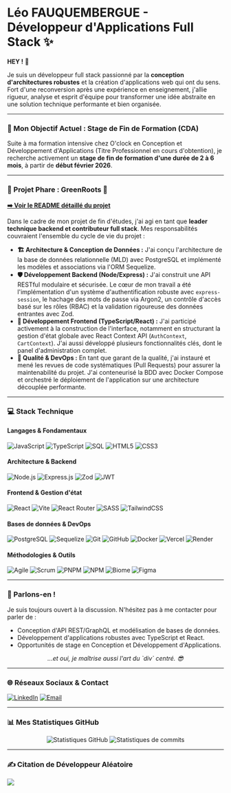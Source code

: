 # Léo FAUQUEMBERGUE - Développeur d'Applications Full Stack ✨

**HEY !** 👾

Je suis un développeur full stack passionné par la **conception d'architectures robustes** et la création d'applications web qui ont du sens. Fort d'une reconversion après une expérience en enseignement, j'allie rigueur, analyse et esprit d'équipe pour transformer une idée abstraite en une solution technique performante et bien organisée.

---

### 🎯 Mon Objectif Actuel : Stage de Fin de Formation (CDA)
Suite à ma formation intensive chez O'clock en Conception et Développement d'Applications (Titre Professionnel en cours d'obtention), je recherche activement un **stage de fin de formation d'une durée de 2 à 6 mois**, à partir de **début février 2026**.

---

### 📌 Projet Phare : GreenRoots 🌳
**[➡️ Voir le README détaillé du projet](https://github.com/Leo-Fauquembergue/GreenRoots)**

Dans le cadre de mon projet de fin d'études, j'ai agi en tant que **leader technique backend et contributeur full stack**. Mes responsabilités couvraient l'ensemble du cycle de vie du projet :
- **🏗️ Architecture & Conception de Données :**
J'ai conçu l'architecture de la base de données relationnelle (MLD) avec PostgreSQL et implémenté les modèles et associations via l'ORM Sequelize.
- **🛡️ Développement Backend (Node/Express) :**
J'ai construit une API RESTful modulaire et sécurisée. Le cœur de mon travail a été l'implémentation d'un système d'authentification robuste avec `express-session`, le hachage des mots de passe via Argon2, un contrôle d'accès basé sur les rôles (RBAC) et la validation rigoureuse des données entrantes avec Zod.
- **🎨 Développement Frontend (TypeScript/React) :**
J'ai participé activement à la construction de l'interface, notamment en structurant la gestion d'état globale avec React Context API (`AuthContext`, `CartContext`). J'ai aussi développé plusieurs fonctionnalités clés, dont le panel d'administration complet.
- **🚀 Qualité & DevOps :**
En tant que garant de la qualité, j'ai instauré et mené les revues de code systématiques (Pull Requests) pour assurer la maintenabilité du projet. J'ai conteneurisé la BDD avec Docker Compose et orchestré le déploiement de l'application sur une architecture découplée performante.

---

### 💻 Stack Technique
#### Langages & Fondamentaux
![JavaScript](https://img.shields.io/badge/javascript-%23323330.svg?style=for-the-badge&logo=javascript&logoColor=%23F7DF1E)
![TypeScript](https://img.shields.io/badge/typescript-%23007ACC.svg?style=for-the-badge&logo=typescript&logoColor=white)
![SQL](https://img.shields.io/badge/SQL-4479A1?style=for-the-badge&logo=databricks&logoColor=white)
![HTML5](https://img.shields.io/badge/html5-%23E34F26.svg?style=for-the-badge&logo=html5&logoColor=white)
![CSS3](https://img.shields.io/badge/CSS3-1572B6?style=for-the-badge&logo=css&logoColor=white)

#### Architecture & Backend
![Node.js](https://img.shields.io/badge/node.js-6DA55F?style=for-the-badge&logo=node.js&logoColor=white)
![Express.js](https://img.shields.io/badge/express.js-%23404d59.svg?style=for-the-badge&logo=express&logoColor=%2361DAFB)
![Zod](https://img.shields.io/badge/zod-3068b7?style=for-the-badge&logo=zod&logoColor=white)
![JWT](https://img.shields.io/badge/JWT-000000?style=for-the-badge&logo=JSON%20web%20tokens&logoColor=white)

#### Frontend & Gestion d'état
![React](https://img.shields.io/badge/react-%2320232a.svg?style=for-the-badge&logo=react&logoColor=%2361DAFB)
![Vite](https://img.shields.io/badge/vite-%23646CFF.svg?style=for-the-badge&logo=vite&logoColor=white)
![React Router](https://img.shields.io/badge/React_Router-CA4245?style=for-the-badge&logo=react-router&logoColor=white)
![SASS](https://img.shields.io/badge/SASS-hotpink.svg?style=for-the-badge&logo=SASS&logoColor=white)
![TailwindCSS](https://img.shields.io/badge/tailwindcss-%2338B2AC.svg?style=for-the-badge&logo=tailwind-css&logoColor=white)

#### Bases de données & DevOps
![PostgreSQL](https://img.shields.io/badge/postgresql-%23316192.svg?style=for-the-badge&logo=postgresql&logoColor=white)
![Sequelize](https://img.shields.io/badge/Sequelize-52B0E7?style=for-the-badge&logo=Sequelize&logoColor=white)
![Git](https://img.shields.io/badge/git-%23F05033.svg?style=for-the-badge&logo=git&logoColor=white)
![GitHub](https://img.shields.io/badge/github-%23121011.svg?style=for-the-badge&logo=github&logoColor=white)
![Docker](https://img.shields.io/badge/docker-%230db7ed.svg?style=for-the-badge&logo=docker&logoColor=white)
![Vercel](https://img.shields.io/badge/vercel-%23000000.svg?style=for-the-badge&logo=vercel&logoColor=white)
![Render](https://img.shields.io/badge/Render-%2346E3B7.svg?style=for-the-badge&logo=render&logoColor=white)

#### Méthodologies & Outils
![Agile](https://img.shields.io/badge/Agile-FF6B35?style=for-the-badge&logo=atlassian&logoColor=white)
![Scrum](https://img.shields.io/badge/Scrum-009639?style=for-the-badge&logo=jira&logoColor=white)
![PNPM](https://img.shields.io/badge/pnpm-%234a4a4a.svg?style=for-the-badge&logo=pnpm&logoColor=f69220)
![NPM](https://img.shields.io/badge/NPM-%23CB3837.svg?style=for-the-badge&logo=npm&logoColor=white)
![Biome](https://img.shields.io/badge/biome-60A5FA?style=for-the-badge&logo=biome&logoColor=white)
![Figma](https://img.shields.io/badge/figma-%23F24E1E.svg?style=for-the-badge&logo=figma&logoColor=white)

---

### 💬 Parlons-en !
Je suis toujours ouvert à la discussion. N'hésitez pas à me contacter pour parler de :
- Conception d'API REST/GraphQL et modélisation de bases de données.
- Développement d'applications robustes avec TypeScript et React.
- Opportunités de stage en Conception et Développement d'Applications.

<div align="center">
  <i>...et oui, je maîtrise aussi l'art du `div` centré. 😎</i>
</div>

---

### 🌐 Réseaux Sociaux & Contact
[![LinkedIn](https://img.shields.io/badge/LinkedIn-%230077B5.svg?style=for-the-badge&logo=linkedin&logoColor=white)](https://linkedin.com/in/léo-fauquembergue-1d3h7) 
[![Email](https://img.shields.io/badge/Email-D14836?style=for-the-badge&logo=gmail&logoColor=white)](mailto:leo.faul1708@gmail.com) 

---

### 📊 Mes Statistiques GitHub
<p align="center">
  <img src="https://github-readme-stats.vercel.app/api?username=Leo-Fauquembergue&theme=vision-friendly-dark&hide_border=true&include_all_commits=true&count_private=true" alt="Statistiques GitHub" />
  <img src="https://nirzak-streak-stats.vercel.app/?user=Leo-Fauquembergue&theme=vision-friendly-dark&hide_border=true" alt="Statistiques de commits" />
</p>

---

### ✍️ Citation de Développeur Aléatoire
![](https://quotes-github-readme.vercel.app/api?type=horizontal&theme=dark)
